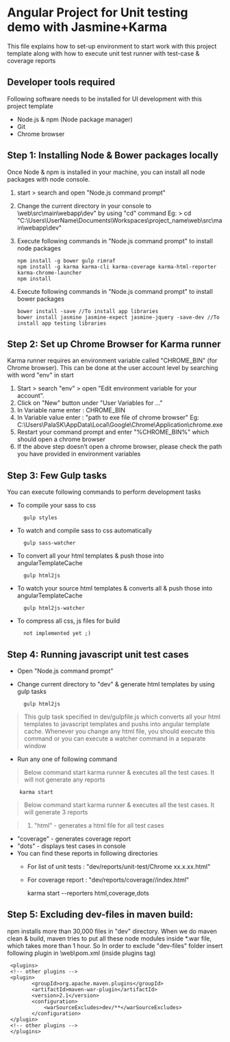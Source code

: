Angular Project for Unit testing demo with Jasmine+Karma
==================================================

This file explains how to set-up environment to start work with this project template along with how to execute unit test runner with test-case & coverage reports

Developer tools required
---------------------------------
Following software needs to be installed for UI development with this project template  

- Node.js & npm (Node package manager)
- Git
- Chrome browser


Step 1: Installing Node & Bower packages locally
-------------------------------------------------
Once Node & npm is installed in your machine, you can install all node packages with node console.

1. start > search and open "Node.js command prompt"
2. Change the current directory in your console to <project directory>\web\src\main\webapp\dev" by using "cd" command
    Eg: > cd "C:\Users\UserName\Documents\Workspaces\project_name\web\src\main\webapp\dev"
    
3.	Execute following commands in "Node.js command prompt" to install node packages 

        npm install -g bower gulp rimraf 
        npm install -g karma karma-cli karma-coverage karma-html-reporter karma-chrome-launcher
        npm install

4.	Execute following commands in "Node.js command prompt" to install bower packages

        bower install -save //To install app libraries
        bower install jasmine jasmine-expect jasmine-jquery -save-dev //To install app testing libraries

Step 2: Set up Chrome Browser  for Karma runner
-----------------------------------------
Karma runner requires an environment variable called "CHROME_BIN" (for Chrome browser). This can be done at the user account level by searching with word "env" in start 

1.	Start > search "env" > open "Edit environment variable for your account".
2.	Click on "New" button under "User Variables for ..."
3.	In Variable name enter : CHROME_BIN
4.	In Variable value enter : "path to exe file of chrome browser" Eg: C:\Users\PalaSK\AppData\Local\Google\Chrome\Application\chrome.exe
5.	Restart your command prompt and enter "%CHROME_BIN%" which should open a chrome browser
6.	If the above step doesn’t open a chrome browser, please check the path you have provided in environment variables

Step 3: Few Gulp tasks
-------------------------------
You can execute following commands to perform development tasks

- To compile your sass to css

        gulp styles

- To watch and compile sass to css automatically

        gulp sass-watcher

- To convert all your html templates & push those into angularTemplateCache

        gulp html2js

- To watch your source html templates & converts all & push those into angularTemplateCache

        gulp html2js-watcher

- To compress all css, js files for build

        not implemented yet ;)


Step 4: Running javascript unit test cases
-------------------------------------------
- Open "Node.js command prompt"
- Change current directory to "dev" & generate html templates by using gulp tasks

        gulp html2js

>This gulp task specified in dev/gulpfile.js which converts all your html templates to javascript templates and pushs into angular template cache. Whenever you change any html file, you should execute this command or you can execute a watcher command in a separate window

- Run any one of following command

>Below command start karma runner & executes all the test cases. It will not generate any reports

        karma start

> Below command start karma runner & executes all the test cases. It will generate 3 reports

>1. "html" - generates a html file for all test cases
- "coverage" - generates coverage report 
- "dots" - displays test cases in console
- You can find these reports in following directories  
    - For list of unit tests    : "dev/reports/unit-test/Chrome xx.x.xx.html" 
    - For coverage report       : "dev/reports/coverage/<latest-folder>/index.html"

        karma start --reporters html,coverage,dots	
 
Step 5: Excluding dev-files in maven build:
-------------------------------------------
npm installs more than 30,000 files in "dev" directory. When we do maven clean & build, maven tries to put all these node modules inside *.war file, which takes more than 1 hour. So In order to exclude "dev-files" folder insert following plugin in <project directory>\web\pom.xml (inside plugins tag)

     <plugins>
     <!-- other plugins -->
     <plugin>
            <groupId>org.apache.maven.plugins</groupId>
            <artifactId>maven-war-plugin</artifactId>
            <version>2.1</version>
            <configuration>
                <warSourceExcludes>dev/**</warSourceExcludes>
            </configuration>
     </plugin>
     <!-- other plugins -->
     </plugins>

